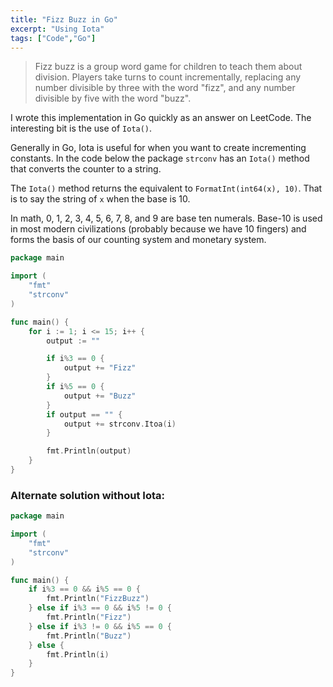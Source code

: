 ```yaml
---
title: "Fizz Buzz in Go"
excerpt: "Using Iota"
tags: ["Code","Go"]
---
```


> Fizz buzz is a group word game for children to teach them about division. Players take turns to count incrementally, replacing any number divisible by three with the word "fizz", and any number divisible by five with the word "buzz".

I wrote this implementation in Go quickly as an answer on LeetCode. The interesting bit is the use of `Iota()`.

Generally in Go, Iota is useful for when you want to create incrementing constants. In the code below the package `strconv` has an `Iota()` method that converts the counter to a string.

The `Iota()` method returns the equivalent to `FormatInt(int64(x), 10)`. That is to say the string of `x` when the base is 10.

In math, 0, 1, 2, 3, 4, 5, 6, 7, 8, and 9 are base ten numerals. Base-10 is used in most modern civilizations (probably because we have 10 fingers) and forms the basis of our counting system and monetary system.

```go
package main

import (
	"fmt"
	"strconv"
)

func main() {
	for i := 1; i <= 15; i++ {
		output := ""

		if i%3 == 0 {
			output += "Fizz"
		}
		if i%5 == 0 {
			output += "Buzz"
		}
		if output == "" {
			output += strconv.Itoa(i)
		}

		fmt.Println(output)
	}
}
```
### Alternate solution without Iota:

```go
package main

import (
	"fmt"
	"strconv"
)

func main() {
    if i%3 == 0 && i%5 == 0 {
        fmt.Println("FizzBuzz")
    } else if i%3 == 0 && i%5 != 0 {
        fmt.Println("Fizz")
    } else if i%3 != 0 && i%5 == 0 {
        fmt.Println("Buzz")
    } else {
        fmt.Println(i)
    }
}
```